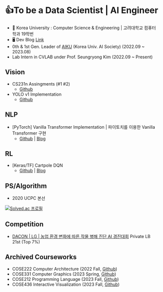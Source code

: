 <!-- **loggerJK/loggerJK** is a ✨ _special_ ✨ repository because its `README.md` (this file) appears on your GitHub profile. -->

<!-- Here are some ideas to get you started: -->

# 👍To be a Data Scientist | AI Engineer
- 🐯 Korea University : Computer Science & Engineering | 고려대학교 컴퓨터학과 19학번
- 🖥️ Dev Blog [Link](http://loggerJK.github.io)
- 0th & 1st Gen. Leader of [AIKU](https://aiku.notion.site/) (Korea Univ. AI Society) (2022.09 ~ 2023.08)
- Lab Intern in CVLAB under Prof. Seungryong Kim (2022.09 ~ Present)

## Vision
- CS231n Assingments (#1 #2)
  - [Github](https://github.com/loggerJK/cs231n)
- YOLO v1 Implementation
  - [Github](https://github.com/loggerJK/YOLO)

## NLP
- [PyTorch] Vanilla Transformer Implementation | 파이토치를 이용한 Vanilla Transformer 구현 
  - [Github](https://github.com/loggerJK/transformer-implementation) | [Blog](https://loggerjk.github.io/pytorch/Transformer/)

## RL
- [Keras/TF] Cartpole DQN 
  - [Github](https://github.com/loggerJK/cartpole_DQN) | [Blog](https://loggerjk.github.io/deeplearning/%EA%B0%95%ED%99%94%ED%95%99%EC%8A%B5-Tensorflow%EB%A5%BC-%EC%9D%B4%EC%9A%A9%ED%95%9C-DQN-%EA%B5%AC%ED%98%84-(cartpole_v0)/)

## PS/Algorithm
- 2020 UCPC 본선
  
[![Solved.ac 프로필](http://mazassumnida.wtf/api/generate_badge?boj=jiwon7258)](https://solved.ac/jiwon7258)


## Competition
- [DACON | LG | 농업 환경 변화에 따른 작물 병해 진단 AI 경진대회](https://dacon.io/competitions/official/235870/leaderboard) Private LB 21st (Top 7%)

## Archived Courseworks
- COSE222 Computer Architecture (2022 Fall, [Github](https://github.com/loggerJK/COSE222_Computer_Architecture))
- COSE331 Computer Graphics (2023 Spring, [Github](https://github.com/loggerJK/COSE331_Computer_Graphics))
- COSE212 Programming Language (2023 Fall, [Github](https://github.com/loggerJK/COSE212_Programming_Language))
- COSE436 Interactive Visualization (2023 Fall, [Github](https://github.com/loggerJK/COSE436_Interactive_Visualization))
